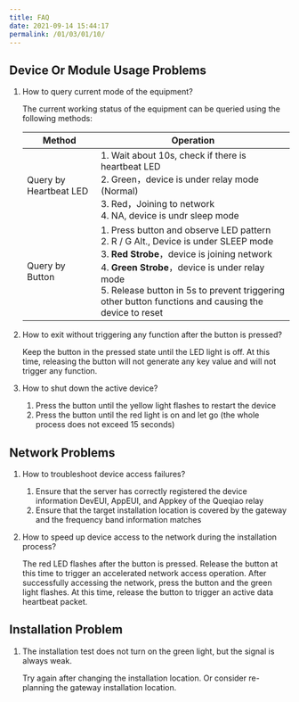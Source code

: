 ```yaml
---
title: FAQ
date: 2021-09-14 15:44:17
permalink: /01/03/01/10/
---
```

## Device Or Module Usage Problems

1. How to query current mode of the equipment?

   The current working status of the equipment can be queried using the following methods:

   | Method                 | Operation                                                    |
   | ---------------------- | ------------------------------------------------------------ |
   | Query by Heartbeat LED | 1. Wait about 10s, check if there is heartbeat LED<br />2. Green，device is under relay mode (Normal)<br />3. Red，Joining to network<br />4. NA, device is undr sleep mode |
   | Query by Button        | 1. Press button and observe LED pattern<br />2. R / G Alt., Device is under SLEEP mode<br />3. **Red Strobe**，device is joining network<br />4. **Green Strobe**，device is under relay mode<br />5. Release button in 5s to prevent triggering other button functions and causing the device to reset |

2. How to exit without triggering any function after the button is pressed?

   Keep the button in the pressed state until the LED light is off. At this time, releasing the button will not generate any key value and will not trigger any function.

3. How to shut down the active device?

   1. Press the button until the yellow light flashes to restart the device
   2. Press the button until the red light is on and let go (the whole process does not exceed 15 seconds)

## Network Problems

1. How to troubleshoot device access failures?

   1. Ensure that the server has correctly registered the device information DevEUI, AppEUI, and Appkey of the Queqiao relay
   2. Ensure that the target installation location is covered by the gateway and the frequency band information matches

2. How to speed up device access to the network during the installation process?

   The red LED flashes after the button is pressed. Release the button at this time to trigger an accelerated network access operation. After successfully accessing the network, press the button and the green light flashes. At this time, release the button to trigger an active data heartbeat packet.

## Installation Problem

1. The installation test does not turn on the green light, but the signal is always weak. 

   Try again after changing the installation location. Or consider re-planning the gateway installation location.

